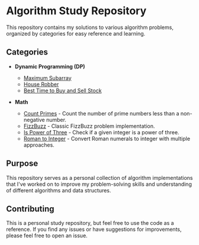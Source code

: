 # Algorithm Study Repository

This repository contains my solutions to various algorithm problems, organized by categories for easy reference and learning.

## Categories

- **Dynamic Programming (DP)**

  - [Maximum Subarray](dp/maxSubArray.py)
  - [House Robber](dp/houseRob.py)
  - [Best Time to Buy and Sell Stock](dp/maxProfit.py)

- **Math**
  - [Count Primes](math/countPrime.py) - Count the number of prime numbers less than a non-negative number.
  - [FizzBuzz](math/fizzbuzz.py) - Classic FizzBuzz problem implementation.
  - [Is Power of Three](math/isPowerOfThree.py) - Check if a given integer is a power of three.
  - [Roman to Integer](math/romanToInteger.py) - Convert Roman numerals to integer with multiple approaches.

## Purpose

This repository serves as a personal collection of algorithm implementations that I've worked on to improve my problem-solving skills and understanding of different algorithms and data structures.

## Contributing

This is a personal study repository, but feel free to use the code as a reference. If you find any issues or have suggestions for improvements, please feel free to open an issue.
